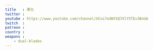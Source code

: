 ```yaml
---
title   : 黒化
twitter : 
youtube : https://www.youtube.com/channel/UCoi7e4NYSQ7XlY5TEv3BnUA
twitch  : 
patreon : 
country : 
weapons :
    - dual-blades
---
```


